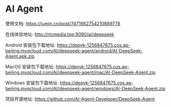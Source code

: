 # AI Agent

使用文档: https://juejin.cn/post/7471662754210889778

在线体验地址: http://rtcmedia.top:9090/ai/deepseek

Android 安装包下载地址: https://depyk-1256847675.cos.ap-beijing.myqcloud.com/AI/deepseek-agent/android/AI-DeepSeek-Agent.apk.zip

MacOS 安装包下载地址: https://depyk-1256847675.cos.ap-beijing.myqcloud.com/AI/deepseek-agent/mac/AI-DeepSeek-Agent.zip

Windows 安装包下载地址: https://depyk-1256847675.cos.ap-beijing.myqcloud.com/AI/deepseek-agent/windows/AI-DeepSeek-Agent.zip

项目开源地址: https://github.com/AI-Agent-Developer/DeepSeek-Agent

